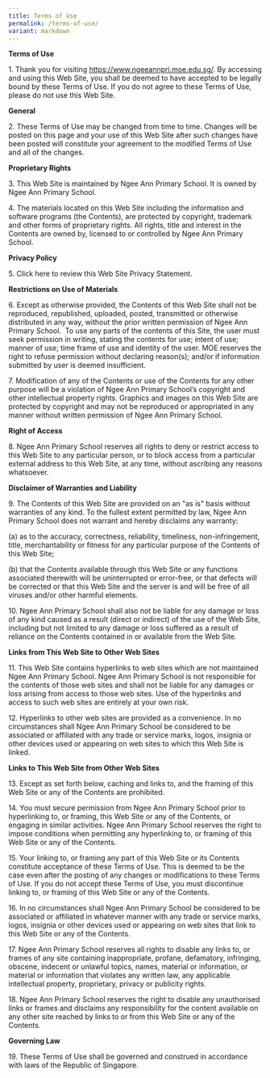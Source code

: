 ```yaml
---
title: Terms of Use
permalink: /terms-of-use/
variant: markdown
---
```

**Terms of Use**

1\. Thank you for visiting https://www.ngeeannpri.moe.edu.sg/. By accessing and using this Web Site, you shall be deemed to have accepted to be legally bound by these Terms of Use. If you do not agree to these Terms of Use, please do not use this Web Site.

**General**

2\. These Terms of Use may be changed from time to time. Changes will be posted on this page and your use of this Web Site after such changes have been posted will constitute your agreement to the modified Terms of Use and all of the changes.

**Proprietary Rights**

3\. This Web Site is maintained by Ngee Ann Primary School. It is owned by Ngee Ann Primary School.

4\. The materials located on this Web Site including the information and software programs (the Contents), are protected by copyright, trademark and other forms of proprietary rights. All rights, title and interest in the Contents are owned by, licensed to or controlled by Ngee Ann Primary School.

**Privacy Policy**

5\. Click here to review this Web Site Privacy Statement.

**Restrictions on Use of Materials**

6\. Except as otherwise provided, the Contents of this Web Site shall not be reproduced, republished, uploaded, posted, transmitted or otherwise distributed in any way, without the prior written permission of Ngee Ann Primary School.  To use any parts of the contents of this Site, the user must seek permission in writing, stating the contents for use; intent of use; manner of use; time frame of use and identity of the user. MOE reserves the right to refuse permission without declaring reason(s); and/or if information submitted by user is deemed insufficient.

7\. Modification of any of the Contents or use of the Contents for any other purpose will be a violation of Ngee Ann Primary School’s copyright and other intellectual property rights. Graphics and images on this Web Site are protected by copyright and may not be reproduced or appropriated in any manner without written permission of Ngee Ann Primary School.

**Right of Access**

8\. Ngee Ann Primary School reserves all rights to deny or restrict access to this Web Site to any particular person, or to block access from a particular external address to this Web Site, at any time, without ascribing any reasons whatsoever.

**Disclaimer of Warranties and Liability**

9\. The Contents of this Web Site are provided on an "as is" basis without warranties of any kind. To the fullest extent permitted by law, Ngee Ann Primary School does not warrant and hereby disclaims any warranty:

(a) as to the accuracy, correctness, reliability, timeliness, non-infringement, title, merchantability or fitness for any particular purpose of the Contents of this Web Site;

(b) that the Contents available through this Web Site or any functions associated therewith will be uninterrupted or error-free, or that defects will be corrected or that this Web Site and the server is and will be free of all viruses and/or other harmful elements.

10\. Ngee Ann Primary School shall also not be liable for any damage or loss of any kind caused as a result (direct or indirect) of the use of the Web Site, including but not limited to any damage or loss suffered as a result of reliance on the Contents contained in or available from the Web Site.

**Links from This Web Site to Other Web Sites**

11\. This Web Site contains hyperlinks to web sites which are not maintained Ngee Ann Primary School. Ngee Ann Primary School is not responsible for the contents of those web sites and shall not be liable for any damages or loss arising from access to those web sites. Use of the hyperlinks and access to such web sites are entirely at your own risk.

12\. Hyperlinks to other web sites are provided as a convenience. In no circumstances shall Ngee Ann Primary School be considered to be associated or affiliated with any trade or service marks, logos, insignia or other devices used or appearing on web sites to which this Web Site is linked.

**Links to This Web Site from Other Web Sites**

13\. Except as set forth below, caching and links to, and the framing of this Web Site or any of the Contents are prohibited.

14\. You must secure permission from Ngee Ann Primary School prior to hyperlinking to, or framing, this Web Site or any of the Contents, or engaging in similar activities. Ngee Ann Primary School reserves the right to impose conditions when permitting any hyperlinking to, or framing of this Web Site or any of the Contents.

15\. Your linking to, or framing any part of this Web Site or its Contents constitute acceptance of these Terms of Use. This is deemed to be the case even after the posting of any changes or modifications to these Terms of Use. If you do not accept these Terms of Use, you must discontinue linking to, or framing of this Web Site or any of the Contents.

16\. In no circumstances shall Ngee Ann Primary School be considered to be associated or affiliated in whatever manner with any trade or service marks, logos, insignia or other devices used or appearing on web sites that link to this Web Site or any of the Contents.

17\. Ngee Ann Primary School reserves all rights to disable any links to, or frames of any site containing inappropriate, profane, defamatory, infringing, obscene, indecent or unlawful topics, names, material or information, or material or information that violates any written law, any applicable intellectual property, proprietary, privacy or publicity rights.

18\. Ngee Ann Primary School reserves the right to disable any unauthorised links or frames and disclaims any responsibility for the content available on any other site reached by links to or from this Web Site or any of the Contents.

**Governing Law**

19\. These Terms of Use shall be governed and construed in accordance with laws of the Republic of Singapore.